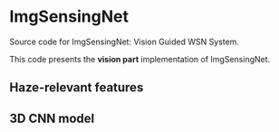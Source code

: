 # ImgSensingNet

Source code for ImgSensingNet: Vision Guided WSN System.

This code presents the __vision part__ implementation of ImgSensingNet.

## Haze-relevant features

## 3D CNN model

